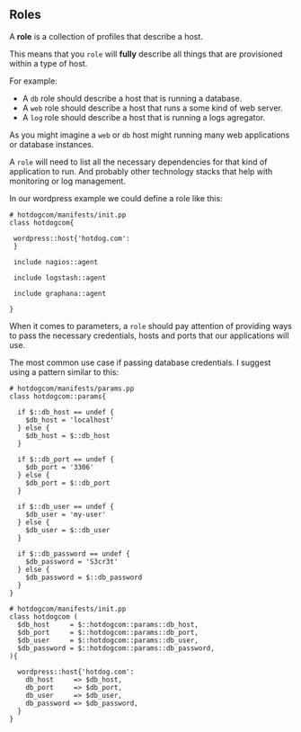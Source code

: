 ## Roles

A **role** is a collection of profiles that describe a host.

This means that you `role` will **fully** describe all things that are provisioned within a type of host.

For example:
* A `db` role should describe a host that is running a database.
* A `web` role should describe a host that runs a some kind of web server.
* A `log` role should describe a host that is running a logs agregator.

As you might imagine a `web` or `db` host might running many web applications or database instances.

A `role` will need to list all the necessary dependencies for that kind of application to run. And probably other technology stacks that help with monitoring or log management.

In our wordpress example we could define a role like this:

```puppet
# hotdogcom/manifests/init.pp
class hotdogcom{
 
 wordpress::host{'hotdog.com':
 }
 
 include nagios::agent
 
 include logstash::agent
 
 include graphana::agent
 
}
```

When it comes to parameters, a `role` should pay attention of providing ways to pass the necessary credentials, hosts and ports that our applications will use.

The most common use case if passing database credentials. I suggest using a pattern similar to this:

```puppet
# hotdogcom/manifests/params.pp
class hotdogcom::params{
  
  if $::db_host == undef {
    $db_host = 'localhost'
  } else {
    $db_host = $::db_host
  }
  
  if $::db_port == undef {
    $db_port = '3306'
  } else {
    $db_port = $::db_port
  }
  
  if $::db_user == undef {
    $db_user = 'my-user'
  } else {
    $db_user = $::db_user
  }
  
  if $::db_password == undef {
    $db_password = 'S3cr3t'
  } else {
    $db_password = $::db_password
  }
}

# hotdogcom/manifests/init.pp
class hotdogcom (
  $db_host     = $::hotdogcom::params::db_host,
  $db_port     = $::hotdogcom::params::db_port,
  $db_user     = $::hotdogcom::params::db_user,
  $db_password = $::hotdogcom::params::db_password,
){

  wordpress::host{'hotdog.com':
    db_host     => $db_host,
    db_port     => $db_port,
    db_user     => $db_user,
    db_password => $db_password,
  }
}

```
